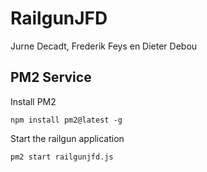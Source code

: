 # RailgunJFD
Jurne Decadt, Frederik Feys en Dieter Debou

## PM2 Service

Install PM2
```
npm install pm2@latest -g

```

Start the railgun application
```
pm2 start railgunjfd.js
```

